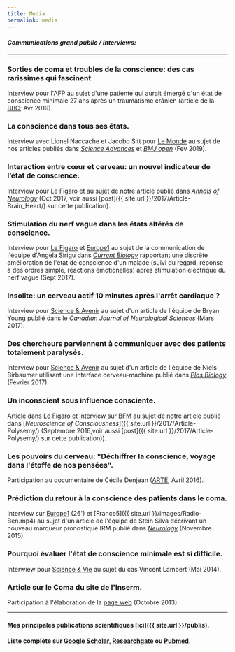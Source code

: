 ```yaml
---
title: Media
permalink: media
---
```


#### *Communications grand public / interviews:*

___
### Sorties de coma et troubles de la conscience: des cas rarissimes qui fascinent
Interview pour l'[AFP](https://information.tv5monde.com/info/sorties-de-coma-et-troubles-de-la-conscience-des-cas-rarissimes-qui-fascinent-297293) au sujet d'une patiente qui aurait émergé d'un état de conscience minimale 27 ans après un traumatisme crânien (article de la [BBC](https://www.bbc.com/news/world-middle-east-48020481); Avr 2019).

### La conscience dans tous ses états.
Interview avec Lionel Naccache et Jacobo Sitt pour [Le Monde](https://www.lemonde.fr/sciences/article/2019/02/12/la-conscience-dans-tous-ses-etats_5422453_1650684.html) au sujet de nos articles publiés dans [*Science Advances*](http://advances.sciencemag.org/content/5/2/eaat7603) et [*BMJ open*](https://bmjopen.bmj.com/content/9/2/e026211) (Fev 2019).

### Interaction entre cœur et cerveau: un nouvel indicateur de l’état de conscience.
Interview pour [Le Figaro](http://sante.lefigaro.fr/article/etat-vegetatif-l-activite-du-coeur-reflete-l-etat-de-conscience/) et  au sujet de notre article publié dans [*Annals of Neurology*](http://onlinelibrary.wiley.com/doi/10.1002/ana.25045/full) (Oct 2017, voir aussi [post]({{ site.url }}/2017/Article-Brain_Heart/) sur cette publication).

### Stimulation du nerf vague dans les états altérés de conscience.
Interview pour [Le Figaro](http://sante.lefigaro.fr/article/apres-15-ans-d-etat-vegetatif-un-patient-recouvre-une-forme-de-conscience-/) et [Europe1](http://www.europe1.fr/emissions/europe-1-midi2/europe-midi-maxime-switek-260917-3446702) au sujet de la communication de l'équipe d'Angela Sirigu dans [*Current Biology*](http://www.cell.com/current-biology/fulltext/S0960-9822(17)30964-8) rapportant une discrète amélioration de l'état de conscience d'un malade (suivi du regard, réponse à des ordres simple, réactions émotionelles) apres stimulation électrique du nerf vague (Sept 2017).

### Insolite: un cerveau actif 10 minutes après l'arrêt cardiaque ?
Interview pour [Science & Avenir](https://www.sciencesetavenir.fr/sante/cerveau-et-psy/insolite-un-cerveau-actif-10-minutes-apres-l-arret-cardiaque_111243) au sujet d'un article de l'équipe de Bryan Young publié dans le [*Canadian Journal of Neurological Sciences*](https://www.cambridge.org/core/journals/canadian-journal-of-neurological-sciences/article/div-classtitleelectroencephalographic-recordings-during-withdrawal-of-life-sustaining-therapy-until-30-minutes-after-declaration-of-deathdiv/11F9C14102AECB3D579C7DB879D6BB66) (Mars 2017).

### Des chercheurs parviennent à communiquer avec des patients totalement paralysés.
 Interview pour [Science & Avenir](https://www.sciencesetavenir.fr/sante/cerveau-et-psy/des-chercheurs-communiquent-avec-des-patients-atteints-de-la-maladie-de-charcot-et-totalement-paralyses_110426) au sujet d'un article de l'équipe de Niels Birbaumer utilisant une interface cerveau-machine publié dans [*Plos Biology*](http://dx.doi.org/10.1371/journal.pbio.1002593) (Février 2017).

### Un inconscient sous influence consciente.
 Article dans [Le Figaro] et interview sur [BFM] au sujet de notre article publié dans [*Neuroscience of Consciousness*]({{ site.url }}/2017/Article-Polysemy/) (Septembre 2016,voir aussi [post]({{ site.url }}/2017/Article-Polysemy/) sur cette publication)).

### Les pouvoirs du cerveau: "Déchiffrer la conscience, voyage dans l'étoffe de nos pensées".
Participation au documentaire de Cécile Denjean ([ARTE], Avril 2016).

### Prédiction du retour à la conscience des patients dans le coma.
Interview sur [Europe1] (26') et [France5]({{ site.url }}/images/Radio-Ben.mp4) au sujet d'un article de l'équipe de Stein Silva décrivant un nouveau marqueur pronostique IRM publié dans [*Neurology*](http://dx.doi.org/10.1212/WNL.0000000000002196) (Novembre 2015).

### Pourquoi évaluer l'état de conscience minimale est si difficile.
Interwiew pour [Science & Vie] au sujet du cas Vincent Lambert (Mai 2014).

### Article sur le Coma du site de l'Inserm.
Participation à l'élaboration de la [page web](http://www.inserm.fr/thematiques/neurosciences-sciences-cognitives-neurologie-psychiatrie/dossiers-d-information/coma) (Octobre 2013).

___

#### Mes principales publications scientifiques [ici]({{ site.url }}/publis).  
#### Liste complète sur [Google Scholar], [Researchgate] ou [Pubmed].

[Le Figaro]:http://sante.lefigaro.fr/actualite/2016/09/19/25411-inconscient-sous-influence-consciente
[BFM]: http://bfmbusiness.bfmtv.com/mediaplayer/video/comment-fonctionnent-l-inconscient-et-le-conscient-dans-le-cerveau-24-09-870457.html
[Science & Vie]:http://scienceetvie-pvgpsla5.immanens.com/fr/pvPageFl.asp?puc=003263&nu=1160&pa=42
[Neurology]:http://dx.doi.org/10.1212/WNL.0000000000002196
[Europe1]:http://www.europe1.fr/emissions/europe-1-midi/europe-midi-votre-journal-jean-michel-aphatie-et-maxime-switek-121115-2619313
[ARTE]:http://boutique.arte.tv/f10932-pouvoirs_cerveau_deux_parties

[Google Scholar]: https://scholar.google.fr/citations?hl=fr&user=jgHpg1oAAAAJ&view_op=list_works&sortby=pubdate
[Researchgate]:https://www.researchgate.net/profile/Benjamin_Rohaut
[Pubmed]:https://www.ncbi.nlm.nih.gov/pubmed/?term=Rohaut+B%5BAuthor%5D+OR+Rohaut+B%5BInvestigator%5D
